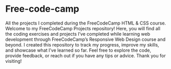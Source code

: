 # Free-code-camp
All the projects I completed during the FreeCodeCamp HTML &amp; CSS course.
Welcome to my FreeCodeCamp Projects repository! Here, you will find all the coding exercises and projects I’ve completed while learning web development through FreeCodeCamp’s Responsive Web Design course and beyond. I created this repository to track my progress, improve my skills, and showcase what I’ve learned so far. Feel free to explore the code, provide feedback, or reach out if you have any tips or advice. Thank you for visiting!
